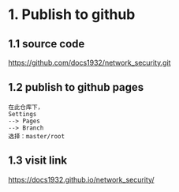 # 1. Publish to github

## 1.1 source code

https://github.com/docs1932/network_security.git

## 1.2 publish to github pages

```
在此仓库下，
Settings 
--> Pages 
--> Branch 
选择：master/root
```

## 1.3 visit link

https://docs1932.github.io/network_security/